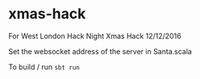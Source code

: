 # xmas-hack

For West London Hack Night Xmas Hack 12/12/2016

Set the websocket address of the server in Santa.scala

To build / run `sbt run`
